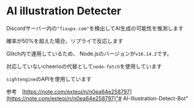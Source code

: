 # AI illustration Detecter


Discordサーバー内の`"fixupx.com"`を検出してAI生成の可能性を推測します

確率が50%を超えた場合、リプライで反応します



Glitch内で運用しているため、
Node.jsのバージョンが`v16.14.2`です。

対応していないcheerioの代替として`node-fetch`を使用しています

`sightengine`のAPIを使用しています


参考　[https://note.com/exteoi/n/n0ea64e258797](https://note.com/exteoi/n/n0ea64e258797)"# AI-Illustration-Detect-Bot" 
